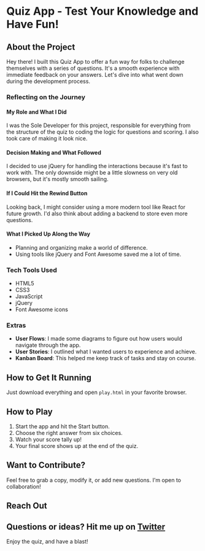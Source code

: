 # Quiz App - Test Your Knowledge and Have Fun!

## About the Project

Hey there! I built this Quiz App to offer a fun way for folks to challenge themselves with a series of questions. It's a smooth experience with immediate feedback on your answers. Let's dive into what went down during the development process.

### Reflecting on the Journey

#### My Role and What I Did
I was the Sole Developer for this project, responsible for everything from the structure of the quiz to coding the logic for questions and scoring. I also took care of making it look nice.

#### Decision Making and What Followed
I decided to use jQuery for handling the interactions because it's fast to work with. The only downside might be a little slowness on very old browsers, but it's mostly smooth sailing.

#### If I Could Hit the Rewind Button
Looking back, I might consider using a more modern tool like React for future growth. I'd also think about adding a backend to store even more questions.

#### What I Picked Up Along the Way
- Planning and organizing make a world of difference.
- Using tools like jQuery and Font Awesome saved me a lot of time.

### Tech Tools Used
- HTML5
- CSS3
- JavaScript
- jQuery
- Font Awesome icons

### Extras
- **User Flows**: I made some diagrams to figure out how users would navigate through the app.
- **User Stories**: I outlined what I wanted users to experience and achieve.
- **Kanban Board**: This helped me keep track of tasks and stay on course.

## How to Get It Running
Just download everything and open `play.html` in your favorite browser.

## How to Play
1. Start the app and hit the Start button.
2. Choose the right answer from six choices.
3. Watch your score tally up!
4. Your final score shows up at the end of the quiz.

## Want to Contribute?
Feel free to grab a copy, modify it, or add new questions. I'm open to collaboration!

## Reach Out
Questions or ideas? Hit me up on [Twitter](https://twitter.com/russ_rich) 
---

Enjoy the quiz, and have a blast!
